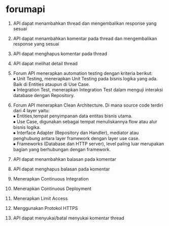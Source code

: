 # forumapi

1. API dapat menambahkan thread dan mengembalikan response yang sesuai
2. API dapat menambahkan komentar pada thread dan mengembalikan response yang sesuai
3. API dapat menghapus komentar pada thread
4. API dapat melihat detail thread
5. Forum API menerapkan automation testing dengan kriteria berikut:<br>
      ⦁	Unit Testing, menerapkan Unit Testing pada bisnis logika yang ada. Baik di Entities ataupun di Use Case.<br>
      ⦁	Integration Test, menerapkan Integration Test dalam menguji interaksi database dengan Repository.

6. Forum API menerapkan Clean Architecture. Di mana source code terdiri dari 4 layer yaitu:<br>
  ⦁	Entities,tempat penyimpanan data entitas bisnis utama. <br>
  ⦁	Use Case, digunakan sebagai tempat menuliskannya flow atau alur bisnis logika.<br>
  ⦁	Interface Adapter (Repository dan Handler), mediator atau penghubung antara layer framework dengan layer use case.<br>
  ⦁	Frameworks (Database dan HTTP server), level paling luar merupakan bagian yang berhubungan dengan framework.

7. API dapat menambahkan balasan pada komentar
8. API dapat menghapus balasan pada komentar
9. Menerapkan Continuous Integration
10. Menerapkan Continuous Deployment
11. Menerapkan Limit Access
12. Menggunakan Protokol HTTPS
13. API dapat menyukai/batal menyukai komentar thread 

